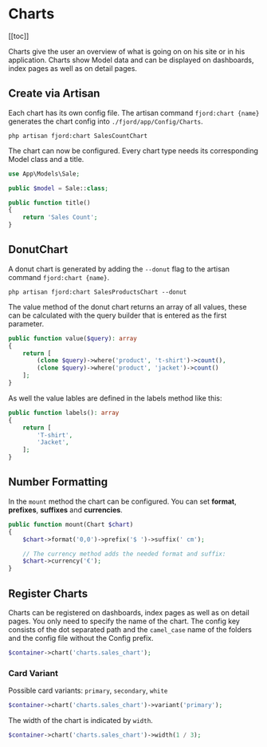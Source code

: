 # Charts

[[toc]]

Charts give the user an overview of what is going on on his site or in his application. Charts show Model data and can be displayed on dashboards, index pages as well as on detail pages.

## Create via Artisan

Each chart has its own config file. The artisan command `fjord:chart {name}` generates the chart config into `./fjord/app/Config/Charts`.

```shell
php artisan fjord:chart SalesCountChart
```

The chart can now be configured. Every chart type needs its corresponding Model class and a title.

```php
use App\Models\Sale;

public $model = Sale::class;

public function title()
{
    return 'Sales Count';
}
```

## DonutChart

A donut chart is generated by adding the `--donut` flag to the artisan command `fjord:chart {name}`.

```shell
php artisan fjord:chart SalesProductsChart --donut
```

The value method of the donut chart returns an array of all values, these can be calculated with the query builder that is entered as the first parameter.

```php
public function value($query): array
{
    return [
        (clone $query)->where('product', 't-shirt')->count(),
        (clone $query)->where('product', 'jacket')->count()
    ];
}
```

As well the value lables are defined in the labels method like this:

```php
public function labels(): array
{
    return [
        'T-shirt',
        'Jacket',
    ];
}
```

## Number Formatting

In the `mount` method the chart can be configured. You can set **format**, **prefixes**, **suffixes** and **currencies**.

```php
public function mount(Chart $chart)
{
    $chart->format('0,0')->prefix('$ ')->suffix(' cm');

    // The currency method adds the needed format and suffix:
    $chart->currency('€');
}
```

## Register Charts

Charts can be registered on dashboards, index pages as well as on detail pages. You only need to specify the name of the chart. The config key consists of the dot separated path and the `camel_case` name of the folders and the config file without the Config prefix.

```php
$container->chart('charts.sales_chart');
```

### Card Variant

Possible card variants: `primary`, `secondary`, `white`

```php
$container->chart('charts.sales_chart')->variant('primary');
```

The width of the chart is indicated by `width`.

```php
$container->chart('charts.sales_chart')->width(1 / 3);
```
